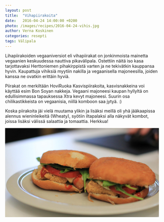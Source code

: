 ```yaml
---
layout: post
title:  "Vihapiirakoita"
date:   2016-04-24 14:00:00 +0200
photo: /images/recipes/2016-04-24-vihis.jpg
author: Verna Koskinen
categories: resepti
tags: Välipala
---
```


Lihapiirakoiden vegaaniversiot eli vihapiirakat on jonkinmoista mainetta vegaanien keskuudessa nauttiva pikavälipala. Ostettiin näitä iso kasa tarjottavaksi Herttoniemen pihakirppistä varten ja ne tekivätkin kauppansa hyvin. Kaupattuja vihiksiä myytiin nakilla ja vegaanisella majoneesilla, joiden kanssa ne ovatkin erittäin hyviä.

Piirakat on merkiltään HoviRuoka Kasvispiirakoita, kasvisnakkeina voi käyttää esim Bon Soyan nakkeja. Vegaani majoneesi kaupan hyllyltä on edullisimmassa tapauksessa Xtra kevyt majoneesi. Suurin osa chilikastikkeista on vegaanisia, niillä komboon saa jytyä. :)

Koska piirakoita jäi vielä muutama ylikin ja lisäksi meillä oli yhä jääkaapissa alennus wieninleikeitä (Wheaty), syötiin iltapalaksi alla näkyvät kombot, joissa lisäksi välissä salaattia ja tomaattia. Herkkua!

![Vihikset](/images/recipes/2016-04-24-vihis2.jpg)

